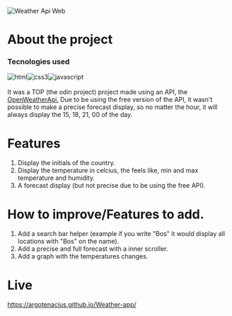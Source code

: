 ![Weather Api Web](https://user-images.githubusercontent.com/94071579/161064174-78015d91-998f-4e15-9fc6-4d485faa4604.gif)
# About the project
<h3> Tecnologies used </h3>
<div style="display: flex">
<img src="https://cdn-icons-png.flaticon.com/64/732/732212.png" alt="html">
<img src="https://cdn-icons-png.flaticon.com/64/732/732190.png" alt="css3">
<img src="https://cdn-icons-png.flaticon.com/64/5968/5968292.png" alt="javascript">
</div>
<br>
It was a TOP (the odin project) project made using an API, the <a href=https://openweathermap.org/api>OpenWeatherApi.</a>
Due to be using the free version of the API, it wasn't possible to make a precise forecast display, so no matter the hour, it will always display the 15, 18, 21, 00 of the day.

# Features
1. Display the initials of the country.
2. Display the temperature in celcius, the feels like, min and max temperature and humidity.
3. A forecast display (but not precise due to be using the free API).

# How to improve/Features to add.
1. Add a search bar helper (example if you write "Bos" it would display all locations with "Bos" on the name).
2. Add a precise and full forecast with a inner scroller.
3. Add a graph with the temperatures changes.

# Live

https://argotenacius.github.io/Weather-app/
